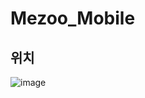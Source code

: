 # Mezoo_Mobile

## 위치
![image](https://github.com/wonchihyeon/Mezoo_Mobile/assets/58906858/45261cc7-7b6d-4268-aa32-6d855aef5628)
